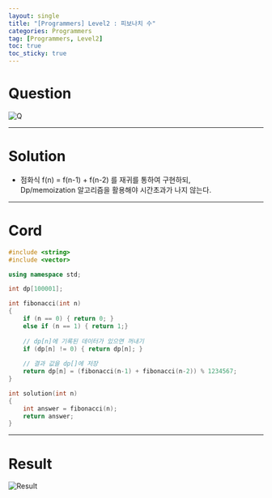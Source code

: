 ```yaml
---
layout: single
title: "[Programmers] Level2 : 피보나치 수"
categories: Programmers
tag: [Programmers, Level2]
toc: true
toc_sticky: true
---
```


# Question
![Q](https://user-images.githubusercontent.com/97664446/197798903-de4b030c-2e38-4cb1-8fef-2a81189fb0aa.PNG)

***

# Solution
- 점화식 f(n) = f(n-1) + f(n-2) 를 재귀를 통하여 구현하되,  
Dp/memoization 알고리즘을 활용해야 시간초과가 나지 않는다. 

***

# Cord
```c++
#include <string>
#include <vector>

using namespace std;

int dp[100001];

int fibonacci(int n)
{
    if (n == 0) { return 0; }
    else if (n == 1) { return 1;}
     
    // dp[n]에 기록된 데이터가 있으면 꺼내기
    if (dp[n] != 0) { return dp[n]; }
     
    // 결과 값을 dp[]에 저장
    return dp[n] = (fibonacci(n-1) + fibonacci(n-2)) % 1234567;
}

int solution(int n) 
{
    int answer = fibonacci(n);
    return answer;
}
```

***

# Result
![Result](https://user-images.githubusercontent.com/97664446/197798910-600c9158-8b7e-443c-91e3-eefbb5ecbdc7.PNG)
